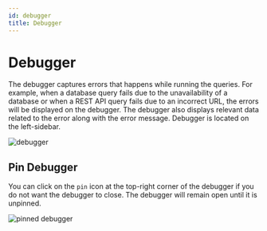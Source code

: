 ```yaml
---
id: debugger
title: Debugger
---
```


# Debugger    

The debugger captures errors that happens while running the queries. For example, when a database query fails due to the unavailability of a database or when a REST API query fails due to an incorrect URL, the errors will be displayed on the debugger. The debugger also displays relevant data related to the error along with the error message. Debugger is located on the left-sidebar.


<img className="screenshot-full" src="/img/tutorial/debugger/debugger.gif" alt="debugger" />



## Pin Debugger
You can click on the `pin` icon at the top-right corner of the debugger if you do not want the debugger to close. The debugger will remain open until it is unpinned.


<img className="screenshot-full" src="/img/tutorial/debugger/pinned-debugger.gif" alt="pinned debugger" />
